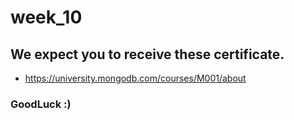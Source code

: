 # week_10

## We expect you to receive these certificate.

- https://university.mongodb.com/courses/M001/about

### GoodLuck :)

